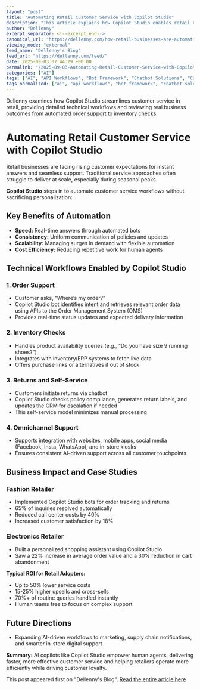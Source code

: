 ```yaml
---
layout: "post"
title: "Automating Retail Customer Service with Copilot Studio"
description: "This article explains how Copilot Studio enables retail businesses to automate customer service workflows. It covers technical integrations such as order tracking, inventory checks, returns processing, and omnichannel support. Real-world case studies demonstrate improved efficiency, cost reduction, and customer satisfaction, highlighting AI's role as a strategic asset in modern retail service operations."
author: "Dellenny"
excerpt_separator: <!--excerpt_end-->
canonical_url: "https://dellenny.com/how-retail-businesses-are-automating-customer-service-with-copilot-studio/"
viewing_mode: "external"
feed_name: "Dellenny's Blog"
feed_url: "https://dellenny.com/feed/"
date: 2025-09-03 07:44:29 +00:00
permalink: "/2025-09-03-Automating-Retail-Customer-Service-with-Copilot-Studio.html"
categories: ["AI"]
tags: ["AI", "API Workflows", "Bot Framework", "Chatbot Solutions", "Copilot", "Copilot Studio", "CRM Integration", "Customer Service", "ERP Integration", "Inventory Integration", "Microsoft AI", "Omnichannel Support", "Order Management", "Personalized Recommendations", "Posts", "Retail Automation", "Returns Automation"]
tags_normalized: ["ai", "api workflows", "bot framework", "chatbot solutions", "copilot", "copilot studio", "crm integration", "customer service", "erp integration", "inventory integration", "microsoft ai", "omnichannel support", "order management", "personalized recommendations", "posts", "retail automation", "returns automation"]
---
```


Dellenny examines how Copilot Studio streamlines customer service in retail, providing detailed technical workflows and reviewing real business outcomes from automated order support to inventory checks.<!--excerpt_end-->

# Automating Retail Customer Service with Copilot Studio

Retail businesses are facing rising customer expectations for instant answers and seamless support. Traditional service approaches often struggle to deliver at scale, especially during seasonal peaks.

**Copilot Studio** steps in to automate customer service workflows without sacrificing personalization:

## Key Benefits of Automation

- **Speed:** Real-time answers through automated bots
- **Consistency:** Uniform communication of policies and updates
- **Scalability:** Managing surges in demand with flexible automation
- **Cost Efficiency:** Reducing repetitive work for human agents

## Technical Workflows Enabled by Copilot Studio

### 1. Order Support

- Customer asks, “Where’s my order?”
- Copilot Studio bot identifies intent and retrieves relevant order data using APIs to the Order Management System (OMS)
- Provides real-time status updates and expected delivery information

### 2. Inventory Checks

- Handles product availability queries (e.g., “Do you have size 9 running shoes?”)
- Integrates with inventory/ERP systems to fetch live data
- Offers purchase links or alternatives if out of stock

### 3. Returns and Self-Service

- Customers initiate returns via chatbot
- Copilot Studio checks policy compliance, generates return labels, and updates the CRM for escalation if needed
- This self-service model minimizes manual processing

### 4. Omnichannel Support

- Supports integration with websites, mobile apps, social media (Facebook, Insta, WhatsApp), and in-store kiosks
- Ensures consistent AI-driven support across all customer touchpoints

## Business Impact and Case Studies

### Fashion Retailer

- Implemented Copilot Studio bots for order tracking and returns
- 65% of inquiries resolved automatically
- Reduced call center costs by 40%
- Increased customer satisfaction by 18%

### Electronics Retailer

- Built a personalized shopping assistant using Copilot Studio
- Saw a 22% increase in average order value and a 30% reduction in cart abandonment

**Typical ROI for Retail Adopters:**

- Up to 50% lower service costs
- 15-25% higher upsells and cross-sells
- 70%+ of routine queries handled instantly
- Human teams free to focus on complex support

## Future Directions

- Expanding AI-driven workflows to marketing, supply chain notifications, and smarter in-store digital support

**Summary:** AI copilots like Copilot Studio empower human agents, delivering faster, more effective customer service and helping retailers operate more efficiently while driving customer loyalty.

This post appeared first on "Dellenny's Blog". [Read the entire article here](https://dellenny.com/how-retail-businesses-are-automating-customer-service-with-copilot-studio/)
